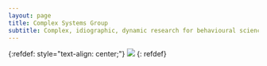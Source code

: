 ```yaml
---
layout: page
title: Complex Systems Group
subtitle: Complex, idiographic, dynamic research for behavioural science  
---
```


{:refdef: style="text-align: center;"}
![](https://www.ru.nl/publish/pages/884432/dsc04015.jpg)
{: refdef}